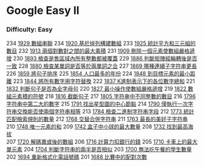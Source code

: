 # Google Easy II

### Difficulty: Easy

234 [1929 數組串聯](./Google/1929.md) 
234 [1920 基於排列構建數組](./Google/1920.md) 
233 [1925 統計平方和三元組的數目](./Google/1925.md) 
232 [1913 兩個對數對之間的最大乘積](./Google/1913.md) 
231 [1909 刪除一個元素使數組嚴格遞增](./Google/1909.md) 
230 [1893 檢查是售區域內所有整數都被覆蓋](./Google/1893.md) 
229 [1886 判斷矩陣經輪轉後是否一致](./Google/1886.md) 
228 [1880 檢查某單詞是否等於兩單詞之合](./Google/1880.md) 
227 [1869 哪種連續子字符串更長](./Google/1869.md) 
226 [1859 將句子排序](./Google/1859.md) 
225 [1854 人口最多的年份](./Google/1854.md) 
224 [1848 到目標元素的最小距離](./Google/1848.md) 
223 [1844 將所有數字用字符替換](./Google/1844.md) 
222 [1837 K進制表示下的各位數字總和](./Google/1837.md) 
221 [1832 判斷句子是否為全字母句](./Google/1832.md) 
220 [1827 最小操作使數組嚴格遞增](./Google/1822.md) 
219 [1822 數組元素積的符號](./Google/1822.md) 
218 [1816 截斷句子](./Google/1816.md) 
217 [1805 字符串中不同整數的數目](./Google/1805.md) 
216 [1796 字符串中第二大的數字](./Google/1796.md) 
215 [1791 找出星型圖的中心節點](./Google/1791.md) 
214 [1790 僅執行一次字符串交換能否使兩個字符串相等](./Google/1790.md) 
213 [1784 檢查二進制字符串字段](./Google/1784.md) 
212 [1773 統計匹配檢索規則的數量](./Google/1763.md) 
212 [1768 交替合併字符串](./Google/1763.md) 
211 [1763 最長的美好子字符串](./Google/1763.md) 
210 [1748 唯一元素的和](./Google/1748.md) 
209 [1742 盒子中小球的最大數量](./Google/1742.md) 
208 [1732 找到最高海拔](./Google/1732.md)  
207 [1720 解碼異或後的數組](./Google/1720.md) 
206 [1716 計算力扣銀行的錢](./Google/1716.md) 
205 [1710 卡車上的最大單元素](./Google/1710.md) 
204 [1704 判斷字符串的兩半是否相似](./Google/1704.md) 
203 [1700 無法吃午餐的學生數量](./Google/1700.md) 
202 [1694 重新格式化電話號碼](./Google/1694.md) 
201 [1688 比賽中的配對次數](./Google/1688.md) 